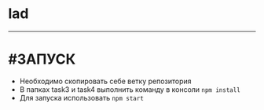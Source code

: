 # lad
-----------------------
#ЗАПУСК
========================

* Необходимо скопировать себе ветку репозитория
* В папках task3 и task4 выполнить команду в консоли `npm install` 
* Для запуска использовать `npm start `
